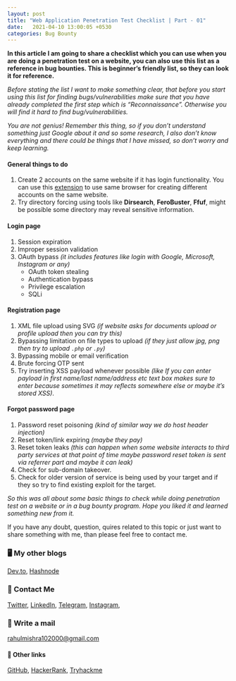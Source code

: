 ```yaml
---
layout: post
title: "Web Application Penetration Test Checklist | Part - 01"
date:   2021-04-10 13:00:05 +0530
categories: Bug Bounty
---
```


**In this article I am going to share a checklist which you can use when you are doing a penetration test on a website, you can also use this list as a reference in bug bounties. This is beginner’s friendly list, so they can look it for reference.**

*Before stating the list I want to make something clear, that before you start using this list for finding bugs/vulnerabilities make sure that you have already completed the first step which is “Reconnaissance”. Otherwise you will find it hard to find bug/vulnerabilities.*

*You are not genius! Remember this thing, so if you don’t understand something just Google about it and so some research, I also don’t know everything and there could be things that I have missed, so don’t worry and keep learning.*

#### General things to do 

1. Create 2 accounts on the same website if it has login functionality. You can use this [extension]( https://addons.mozilla.org/en-US/firefox/addon/multi-account-containers/) to use same browser for creating different accounts on the same website.
2. Try directory forcing using tools like **Dirsearch**, **FeroBuster**, **Ffuf**, might be possible some directory may reveal sensitive information.

#### Login page
1. Session expiration 
2. Improper session validation 
3. OAuth bypass *(it includes features like login with Google, Microsoft, Instagram or any)*
    - OAuth token stealing
    - Authentication bypass
    - Privilege escalation
    - SQLi

#### Registration page
1. XML file upload using SVG *(if website asks for documents upload or profile upload then you can try this)*
2. Bypassing limitation on file types to upload *(if they just allow jpg, png then try to upload `.php` or `.py`)*
3. Bypassing mobile or email verification
4. Brute forcing OTP sent
5. Try inserting XSS payload whenever possible *(like If you can enter payload in first name/last name/address etc text box makes sure to enter because sometimes it may reflects somewhere else or maybe it’s stored XSS)*.

#### Forgot password page
1. Password reset poisoning *(kind of similar way we do host header injection)*
2. Reset token/link expiring *(maybe they pay)*
3. Reset token leaks *(this can happen when some website interacts to third party services at that point of time maybe password reset token is sent via referrer part and maybe it can leak)*
4. Check for sub-domain takeover.
5. Check for older version of service is being used by your target and if they so try to find existing exploit for the target.

*So this was all about some basic things to check while doing penetration test on a website or in a bug bounty program. Hope you liked it and learned something new from it.*

If you have any doubt, question, quires related to this topic or just want to share something with me, than please feel free to contact me.

### 🖥 My other blogs
[Dev.to](https://dev.to/rahulmishra05),
[Hashnode](https://hashnode.com/@programmingport)

### 📱 Contact Me

[Twitter](https://twitter.com/r_mishra10),
[LinkedIn](https://www.linkedin.com/in/rahul-mishra-66210b185),
[Telegram](https://t.me/rahul_mishra10),
[Instagram](https://www.instagram.com/rahul_mishra10/?hl=en),

### 📧 Write a mail
<rahulmishra102000@gmail.com>

#### 🚀 Other links

[GitHub](https://github.com/rahulMishra05),
[HackerRank](https://www.hackerrank.com/rahulmishra10201),
[Tryhackme](https://tryhackme.com/p/rahulMishra05)


